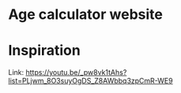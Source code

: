 # Age calculator website
# Inspiration
Link: https://youtu.be/_pw8vk1tAhs?list=PLjwm_8O3suyOgDS_Z8AWbbq3zpCmR-WE9

